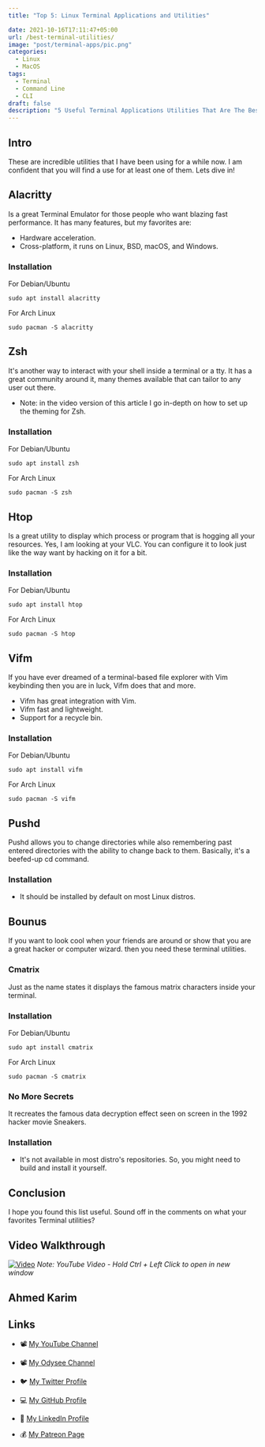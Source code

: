 ```yaml
---
title: "Top 5: Linux Terminal Applications and Utilities"

date: 2021-10-16T17:11:47+05:00
url: /best-terminal-utilities/
image: "post/terminal-apps/pic.png"
categories:
  - Linux
  - MacOS
tags:
  - Terminal
  - Command Line
  - CLI
draft: false 
description: "5 Useful Terminal Applications Utilities That Are The Best At What They Do!"
---
```


## Intro
These are incredible utilities that I have been using for a while now. I am confident that you will find a use for at least one of them. Lets dive in!
## Alacritty
Is a great Terminal Emulator for those people who want blazing fast performance. 
It has many features, but my favorites are:
- Hardware acceleration.
-  Cross-platform, it runs on Linux, BSD, macOS, and Windows.

### Installation
For Debian/Ubuntu
```
sudo apt install alacritty
```
For Arch Linux
```
sudo pacman -S alacritty
```

## Zsh
It's another way to interact with your shell inside a terminal or a tty. It has a great community around it, many themes available that can tailor to any user out there.
* Note: in the video version of this article I go in-depth on how to set up the theming for Zsh.

### Installation
For Debian/Ubuntu
```
sudo apt install zsh
```
For Arch Linux
```
sudo pacman -S zsh
```

## Htop
Is a great utility to display which process or program that is hogging all your resources. Yes, I am looking at your VLC. You can configure it to look just like the way want by hacking on it for a bit.

### Installation
For Debian/Ubuntu
```
sudo apt install htop
```
For Arch Linux
```
sudo pacman -S htop
```

## Vifm
If you have ever dreamed of a terminal-based file explorer with Vim keybinding then you are in luck, Vifm does that and more.
- Vifm has great integration with Vim.
- Vifm fast and lightweight.
- Support for a recycle bin.

### Installation
For Debian/Ubuntu
```
sudo apt install vifm
```
For Arch Linux
```
sudo pacman -S vifm
```


## Pushd
Pushd allows you to change directories while also remembering past entered directories with the ability to change back to them. Basically, it's a beefed-up cd command.
### Installation
* It should be installed by default on most Linux distros.

## Bounus
If you want to look cool when your friends are around or show that you are a great hacker or computer wizard. then you need these terminal utilities. 

### Cmatrix
Just as the name states it displays the famous matrix characters inside your terminal. 

### Installation
For Debian/Ubuntu
```
sudo apt install cmatrix
```
For Arch Linux
```
sudo pacman -S cmatrix
```

### No More Secrets 
It recreates the famous data decryption effect seen on screen in the 1992 hacker movie Sneakers.
### Installation
* It's not available in most distro's repositories. So, you might need to build and install it yourself.

## Conclusion
I hope you found this list useful. Sound off in the comments on what your favorites Terminal utilities?

## Video Walkthrough
[![Video](https://img.youtube.com/vi/eXPDvBfJwRM/0.jpg)](https://youtu.be/eXPDvBfJwRM)
_Note: YouTube Video - Hold Ctrl + Left Click to open in new window_

## Ahmed Karim

## Links

- 📽 [My YouTube Channel](https://t.co/qNbPadCaHI?amp=1)

- 📽 [My Odysee Channel](https://odysee.com/$/invite/@CTRLplusA:7)

- 🐦 [My Twitter Profile](https://twitter.com/CTRLpluzA)

- 💻 [My GitHub Profile](https://github.com/Ahmed-Al-Balochi)

- 💼 [My LinkedIn Profile](https://www.linkedin.com/in/ahmed-al-balochi-b97b9b150/)

- 💰 [My Patreon Page](https://patreon.com/user?u=42792180)